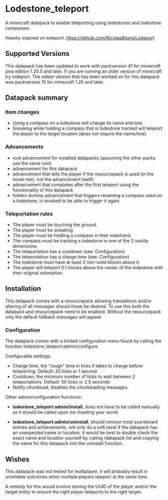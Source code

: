 # Lodestone_teleport
A minecraft datepack to enable teleporting using lodestones and lodestone compasses.

Heavily inspired on lodeport. https://github.com/NicolasBissig/Lodeport

## Supported Versions
This datapack has been updated to work with packversion 41 for minecraft java edition 1.20.5 and later. If you are running an older version of minecraft try lodeport. The oldest version that has been worked on for this datapack was packversion 15 for minecraft 1.20 and later.

## Datapack summary

### Item changes

* Using a compass on a lodestone will change its name and lore.
* Sneaking while holding a compass that is lodestone tracked will teleport the player to the target location (does not require the name/lore)

### Advancements

- root advancement for installed datapacks (assuming the other packs use the same root)
- advancement for this datapack
- advancement that tells the player if the resourcepack is used (in the hover-text, not the advancement itself).
- advancement that completes after the first teleport using the functionality of this datapack
- hidden dummy advancement that triggers renaming a compass used on a lodestone, is revoked to be able to trigger it again.

### Teleportation rules

- The player must be touching the ground.
- The player must be sneaking.
- The player must be holding a compass in their mainhand.
- The compass must be tracking a lodestone in one of the 3 vanilla dimensions.
- The teleportation has a cooldown (see: Configuration)
- The teleportation has a charge time (see: Configuration)
- The lodestone must have at least 2 non-solid blocks above it.
- The player will teleport 0.1 blocks above the center of the lodestone with their original orientation.

## Installation

This datapack comes with a resourcepack allowing translations and/or altering of all messages should these be desired. To use this both the datapack and resourcepack need to be enabled. Without the resourcepack only the default fallback messages will appear.

### Configuration

The datapack comes with a limited configuration menu found by calling the function lodestone_teleport:admin/configure

Configurable settings:
- Charge time, the "rough" time in ticks it takes to charge before teleporting. Default: 20 ticks or 1 second.
- Cooldown, the minimum number of ticks to wait between 2 teleportations. Default: 50 ticks or 2.5 seconds
- Notify chunkload, disables the chunkloading messages

Other admin/configuration functions:
- **lodestone_teleport:admin/install**, does not have to be called manually as it should be called upon (re-)loading your world.

- **lodestone_teleport:admin/uninstall**, should remove most scoreboard entries and achievements, will only do a soft reset if the datapack has an unexpected name or location. It would be best to double check the exact name and location yourself by calling /datapack list and copying the name for this datapack into the uninstall function.

## Wishes

This datapack was not tested for multiplayer, it will probably result in unreliable outcomes when multiple players teleport at the same time.

A remedy for this would involve storing the UUID of the player and/or the target entity to ensure the right player teleports to the right target.



